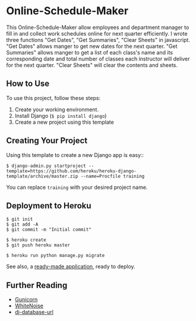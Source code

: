 # Online-Schedule-Maker

This Online-Schedule-Maker allow employees and department manager to fill in and collect work schedules online for next quarter efficiently. I wrote three functions "Get Dates", "Get Summaries", "Clear Sheets" in javascript. "Get Dates" allows manger to get new dates for the next quarter. "Get Summaries" allows manger to get a list of each class's name and its corresponding date and total number of classes each instructor will deliver for the next quarter. "Clear Sheets" will clear the contents and sheets.
## How to Use

To use this project, follow these steps:

1. Create your working environment.
2. Install Django (`$ pip install django`)
3. Create a new project using this template

## Creating Your Project

Using this template to create a new Django app is easy::

    $ django-admin.py startproject --template=https://github.com/heroku/heroku-django-template/archive/master.zip --name=Procfile training

You can replace ``training`` with your desired project name.

## Deployment to Heroku

    $ git init
    $ git add -A
    $ git commit -m "Initial commit"

    $ heroku create
    $ git push heroku master

    $ heroku run python manage.py migrate

See also, a [ready-made application](https://github.com/heroku/python-getting-started), ready to deploy.

## Further Reading

- [Gunicorn](https://warehouse.python.org/project/gunicorn/)
- [WhiteNoise](https://warehouse.python.org/project/whitenoise/)
- [dj-database-url](https://warehouse.python.org/project/dj-database-url/)
